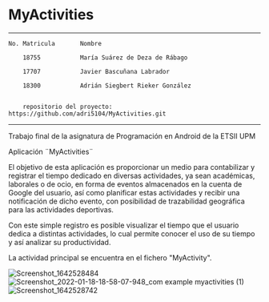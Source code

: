 # MyActivities
-----------------------------------------------
    No. Matricula       Nombre

        18755           María Suárez de Deza de Rábago

        17707           Javier Bascuñana Labrador

        18300           Adrián Siegbert Rieker González


        repositorio del proyecto: https://github.com/adri5104/MyActivities.git

------------------------------------------------

Trabajo final de la asignatura de Programación en Android de la ETSII UPM

Aplicación ¨MyActivities¨

El objetivo de esta aplicación es proporcionar un medio para contabilizar y registrar 
el tiempo dedicado en diversas actividades, ya sean académicas, laborales o de ocio, 
en forma de eventos almacenados en la cuenta de Google del usuario,
así como planificar estas actividades y recibir una notificación de dicho evento, 
con posibilidad de trazabilidad geográfica para las actividades deportivas.

Con este simple registro es posible visualizar el tiempo que el usuario dedica a distintas actividades, 
lo cual permite conocer el uso de su tiempo y así analizar su productividad. 


La actividad principal se encuentra en el fichero "MyActivity".

![Screenshot_1642528484](https://user-images.githubusercontent.com/92983875/149992857-cb287d1f-6e5e-42fd-98e9-7a864deef321.png)
![Screenshot_2022-01-18-18-58-07-948_com example myactivities (1)](https://user-images.githubusercontent.com/92983875/149992701-50e63225-5688-4d71-96e1-1d14cdaaf55a.jpg)
![Screenshot_1642528742](https://user-images.githubusercontent.com/92983875/149992897-081e2230-0886-4ce6-85b1-0f1f7574d454.png)

